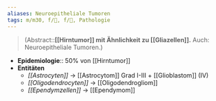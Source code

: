 ```yaml
---
aliases: Neuroepitheliale Tumoren
tags: m/m30, f/🧠, f/🦀, Pathologie
---
```

> (Abstract::**[[Hirntumor]] mit Ähnlichkeit zu [[Gliazellen]].** Auch: Neuroepitheliale Tumoren.)
- **Epidemiologie**:: 50% von [[Hirntumor]]
- **Entitäten**
	- *[[Astrocyten]]* → [[Astrocytom]] Grad I-III + [[Glioblastom]] (IV)
	- *[[Oligodendrocyten]]* → [[Oligodendrogliom]]
	- *[[Ependymzellen]]* → [[Ependymom]]
